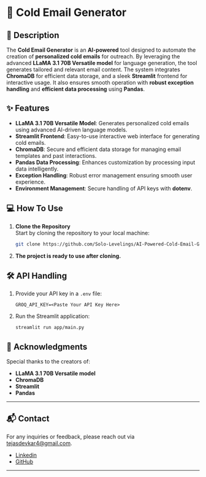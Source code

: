 # 🚀 Cold Email Generator

## 📜 Description

The **Cold Email Generator** is an **AI-powered** tool designed to automate the creation of **personalized cold emails** for outreach. By leveraging the advanced **LLaMA 3.1 70B Versatile model** for language generation, the tool generates tailored and relevant email content. The system integrates **ChromaDB** for efficient data storage, and a sleek **Streamlit** frontend for interactive usage. It also ensures smooth operation with **robust exception handling** and **efficient data processing** using **Pandas**.

## ✨ Features

- **LLaMA 3.1 70B Versatile Model**: Generates personalized cold emails using advanced AI-driven language models.
- **Streamlit Frontend**: Easy-to-use interactive web interface for generating cold emails.
- **ChromaDB**: Secure and efficient data storage for managing email templates and past interactions.
- **Pandas Data Processing**: Enhances customization by processing input data intelligently.
- **Exception Handling**: Robust error management ensuring smooth user experience.
- **Environment Management**: Secure handling of API keys with **dotenv**.

## 💻 How To Use

1. **Clone the Repository**  
   Start by cloning the repository to your local machine:
   ```bash
   git clone https://github.com/Solo-Levelings/AI-Powered-Cold-Email-Generator-with-Streamlit-and-Llama.git

2. **The project is ready to use after cloning.**


## 🛠️ API Handling

1. Provide your API key in a `.env` file:
   ```plaintext
   GROQ_API_KEY=<Paste Your API Key Here>
   ```
2. Run the Streamlit application:
   ```bash
   streamlit run app/main.py
   ```

## 🙌 Acknowledgments

Special thanks to the creators of:
- **LLaMA 3.1 70B Versatile model**
- **ChromaDB**
- **Streamlit**
- **Pandas**

---

## 📬 Contact

For any inquiries or feedback, please reach out via [tejasdevkar4@gmail.com](mailto:tejasdevkar4@gmail.com).
- [Linkedin](https://www.linkedin.com/in/imtejasdevkar/)
- [GitHub](https://github.com/Solo-Levelings)

---




